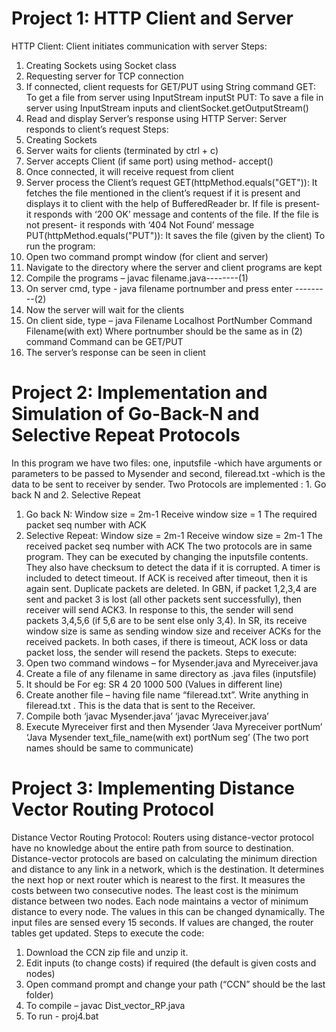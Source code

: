 # Project 1: HTTP Client and Server
HTTP Client: Client initiates communication with server
Steps:
1. Creating Sockets using Socket class
2. Requesting server for TCP connection
3. If connected, client requests for GET/PUT using String command
GET: To get a file from server using InputStream inputSt
PUT: To save a file in server using InputStream inputs and clientSocket.getOutputStream()
4. Read and display Server’s response using
HTTP Server: Server responds to client’s request
Steps:
1. Creating Sockets
2. Server waits for clients (terminated by ctrl + c)
3. Server accepts Client (if same port) using method- accept()
4. Once connected, it will receive request from client
5. Server process the Client’s request
GET(httpMethod.equals("GET")): It fetches the file mentioned in the client’s request if it is present and displays it to client with the help of BufferedReader br.
If file is present- it responds with ‘200 OK’ message and contents of the file.
If the file is not present- it responds with ‘404 Not Found’ message
PUT(httpMethod.equals("PUT")): It saves the file (given by the client)
To run the program:
1. Open two command prompt window (for client and server)
2. Navigate to the directory where the server and client programs are kept
3. Compile the programs – javac filename.java--------(1)
4. On server cmd, type - java filename portnumber and press enter ---------(2)
5. Now the server will wait for the clients
6. On client side, type – java Filename Localhost PortNumber Command Filename(with ext)
Where portnumber should be the same as in (2) command
Command can be GET/PUT
7. The server’s response can be seen in client


# Project 2: Implementation and Simulation of Go-Back-N and Selective Repeat Protocols
In this program we have two files: one, inputsfile -which have arguments or parameters to be passed to Mysender and second, fileread.txt -which is the data to be sent to receiver by sender.
Two Protocols are implemented : 1. Go back N and 2. Selective Repeat
1. Go back N:
Window size = 2m-1
Receive window size = 1
The required packet seq number with ACK
2. Selective Repeat:
Window size = 2m-1
Receive window size = 2m-1
The received packet seq number with ACK
The two protocols are in same program. They can be executed by changing the inputsfile contents. They also have checksum to detect the data if it is corrupted. A timer is included to detect timeout. If ACK is received after timeout, then it is again sent. Duplicate packets are deleted. In GBN, if packet 1,2,3,4 are sent and packet 3 is lost (all other packets sent successfully), then receiver will send ACK3. In response to this, the sender will send packets 3,4,5,6 (if 5,6 are to be sent else only 3,4). In SR, its receive window size is same as sending window size and receiver ACKs for the received packets. In both cases, if there is timeout, ACK loss or data packet loss, the sender will resend the packets.
Steps to execute:
1. Open two command windows – for Mysender.java and Myreceiver.java
2. Create a file of any filename in same directory as .java files (inputsfile)
3. It should be
For eg:
SR
4
20
1000
500
(Values in different line)
4. Create another file – having file name “fileread.txt”. Write anything in fileread.txt . This is the data that is sent to the Receiver.
5. Compile both
‘javac Mysender.java’
‘javac Myreceiver.java’
6. Execute Myreceiver first and then Mysender
‘Java Myreceiver portNum’
‘Java Mysender text_file_name(with ext) portNum seg’
(The two port names should be same to communicate)


# Project 3: Implementing Distance Vector Routing Protocol
Distance Vector Routing Protocol: Routers using distance-vector protocol have no knowledge about the entire path from source to destination. Distance-vector protocols are based on calculating the minimum direction and distance to any link in a network, which is the destination. It determines the next hop or next router which is nearest to the first. It measures the costs between two consecutive nodes. The least cost is the minimum distance between two nodes. Each node maintains a vector of minimum distance to every node. The values in this can be changed dynamically. The input files are sensed every 15 seconds. If values are changed, the router tables get updated.
Steps to execute the code:
1. Download the CCN zip file and unzip it.
2. Edit inputs (to change costs) if required (the default is given costs and nodes)
3. Open command prompt and change your path (“CCN” should be the last folder)
4. To compile – javac Dist_vector_RP.java
5. To run - proj4.bat
